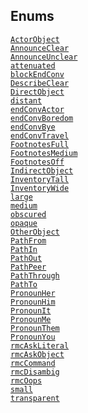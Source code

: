 ---
---
## Enums

<a href="file/adv3.h.html#ActorObject"
target="main"><code>ActorObject</code></a>  
<a href="file/adv3.h.html#AnnounceClear"
target="main"><code>AnnounceClear</code></a>  
<a href="file/adv3.h.html#AnnounceUnclear"
target="main"><code>AnnounceUnclear</code></a>  
<a href="file/adv3.h.html#attenuated"
target="main"><code>attenuated</code></a>  
<a href="file/adv3.h.html#blockEndConv"
target="main"><code>blockEndConv</code></a>  
<a href="file/adv3.h.html#DescribeClear"
target="main"><code>DescribeClear</code></a>  
<a href="file/adv3.h.html#DirectObject"
target="main"><code>DirectObject</code></a>  
<a href="file/adv3.h.html#distant"
target="main"><code>distant</code></a>  
<a href="file/adv3.h.html#endConvActor"
target="main"><code>endConvActor</code></a>  
<a href="file/adv3.h.html#endConvBoredom"
target="main"><code>endConvBoredom</code></a>  
<a href="file/adv3.h.html#endConvBye"
target="main"><code>endConvBye</code></a>  
<a href="file/adv3.h.html#endConvTravel"
target="main"><code>endConvTravel</code></a>  
<a href="file/adv3.h.html#FootnotesFull"
target="main"><code>FootnotesFull</code></a>  
<a href="file/adv3.h.html#FootnotesMedium"
target="main"><code>FootnotesMedium</code></a>  
<a href="file/adv3.h.html#FootnotesOff"
target="main"><code>FootnotesOff</code></a>  
<a href="file/adv3.h.html#IndirectObject"
target="main"><code>IndirectObject</code></a>  
<a href="file/adv3.h.html#InventoryTall"
target="main"><code>InventoryTall</code></a>  
<a href="file/adv3.h.html#InventoryWide"
target="main"><code>InventoryWide</code></a>  
<a href="file/adv3.h.html#large" target="main"><code>large</code></a>  
<a href="file/adv3.h.html#medium" target="main"><code>medium</code></a>  
<a href="file/adv3.h.html#obscured"
target="main"><code>obscured</code></a>  
<a href="file/adv3.h.html#opaque" target="main"><code>opaque</code></a>  
<a href="file/adv3.h.html#OtherObject"
target="main"><code>OtherObject</code></a>  
<a href="file/adv3.h.html#PathFrom"
target="main"><code>PathFrom</code></a>  
<a href="file/adv3.h.html#PathIn" target="main"><code>PathIn</code></a>  
<a href="file/adv3.h.html#PathOut"
target="main"><code>PathOut</code></a>  
<a href="file/adv3.h.html#PathPeer"
target="main"><code>PathPeer</code></a>  
<a href="file/adv3.h.html#PathThrough"
target="main"><code>PathThrough</code></a>  
<a href="file/adv3.h.html#PathTo" target="main"><code>PathTo</code></a>  
<a href="file/adv3.h.html#PronounHer"
target="main"><code>PronounHer</code></a>  
<a href="file/adv3.h.html#PronounHim"
target="main"><code>PronounHim</code></a>  
<a href="file/adv3.h.html#PronounIt"
target="main"><code>PronounIt</code></a>  
<a href="file/adv3.h.html#PronounMe"
target="main"><code>PronounMe</code></a>  
<a href="file/adv3.h.html#PronounThem"
target="main"><code>PronounThem</code></a>  
<a href="file/adv3.h.html#PronounYou"
target="main"><code>PronounYou</code></a>  
<a href="file/adv3.h.html#rmcAskLiteral"
target="main"><code>rmcAskLiteral</code></a>  
<a href="file/adv3.h.html#rmcAskObject"
target="main"><code>rmcAskObject</code></a>  
<a href="file/adv3.h.html#rmcCommand"
target="main"><code>rmcCommand</code></a>  
<a href="file/adv3.h.html#rmcDisambig"
target="main"><code>rmcDisambig</code></a>  
<a href="file/adv3.h.html#rmcOops"
target="main"><code>rmcOops</code></a>  
<a href="file/adv3.h.html#small" target="main"><code>small</code></a>  
<a href="file/adv3.h.html#transparent"
target="main"><code>transparent</code></a>  
